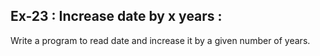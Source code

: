 ## Ex-23 : Increase date by x years :  
Write a program to read date and increase it by a given number of years.